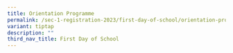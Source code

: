 ```yaml
---
title: Orientation Programme
permalink: /sec-1-registration-2023/first-day-of-school/orientation-prog/
variant: tiptap
description: ""
third_nav_title: First Day of School
---
```

